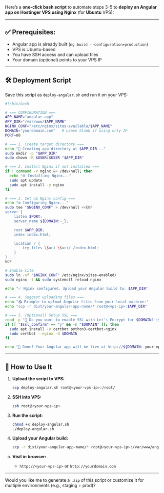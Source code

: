 Here’s a **one-click bash script** to automate steps 3–5 to **deploy an Angular app on Hostinger VPS using Nginx** (for **Ubuntu** VPS):

---

## ✅ Prerequisites:

* Angular app is already built (`ng build --configuration=production`)
* VPS is Ubuntu-based
* You have SSH access and can upload files
* Your domain (optional) points to your VPS IP

---

## 🛠️ Deployment Script

Save this script as `deploy-angular.sh` and run it on your VPS:

```bash
#!/bin/bash

# === CONFIGURATION ===
APP_NAME="angular-app"
APP_DIR="/var/www/$APP_NAME"
NGINX_CONF="/etc/nginx/sites-available/$APP_NAME"
DOMAIN="yourdomain.com"   # Leave blank if using only IP
PORT=80

# === 1. Create target directory ===
echo "📁 Creating app directory at $APP_DIR..."
sudo mkdir -p "$APP_DIR"
sudo chown -R $USER:$USER "$APP_DIR"

# === 2. Install Nginx if not installed ===
if ! command -v nginx &> /dev/null; then
  echo "🌐 Installing Nginx..."
  sudo apt update
  sudo apt install -y nginx
fi

# === 3. Set up Nginx config ===
echo "⚙️ Configuring Nginx..."
sudo tee "$NGINX_CONF" > /dev/null <<EOF
server {
    listen $PORT;
    server_name ${DOMAIN:-_};

    root $APP_DIR;
    index index.html;

    location / {
        try_files \$uri \$uri/ /index.html;
    }
}
EOF

# Enable site
sudo ln -sf "$NGINX_CONF" /etc/nginx/sites-enabled/
sudo nginx -t && sudo systemctl reload nginx

echo "✅ Nginx configured. Upload your Angular build to: $APP_DIR"

# === 4. Suggest uploading files ===
echo "📤 Example to upload Angular files from your local machine:"
echo "scp -r dist/your-angular-app-name/* root@<vps-ip>:$APP_DIR"

# === 5. (Optional) Setup SSL ===
read -p "🔐 Do you want to enable SSL with Let's Encrypt for $DOMAIN? (y/n): " ssl_confirm
if [[ "$ssl_confirm" == "y" && -n "$DOMAIN" ]]; then
  sudo apt install -y certbot python3-certbot-nginx
  sudo certbot --nginx -d $DOMAIN
fi

echo "🚀 Done! Your Angular app will be live at http://${DOMAIN:-your-vps-ip}"
```

---

## 🧪 How to Use It

1. **Upload the script to VPS:**

   ```bash
   scp deploy-angular.sh root@<your-vps-ip>:/root/
   ```

2. **SSH into VPS:**

   ```bash
   ssh root@<your-vps-ip>
   ```

3. **Run the script:**

   ```bash
   chmod +x deploy-angular.sh
   ./deploy-angular.sh
   ```

4. **Upload your Angular build:**

   ```bash
   scp -r dist/your-angular-app-name/* root@<your-vps-ip>:/var/www/angular-app
   ```

5. **Visit in browser:**

   * `http://<your-vps-ip>` or `http://yourdomain.com`

---

Would you like me to generate a `.zip` of this script or customize it for multiple environments (e.g., staging + prod)?
